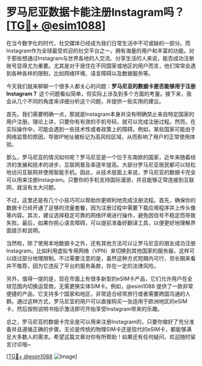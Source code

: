 # 罗马尼亚数据卡能注册Instagram吗？[[TG💪+ @esim1088](https://t.me/s/esim1088)]

在当今数字化的时代，社交媒体已经成为我们日常生活中不可或缺的一部分。而Instagram作为全球最受欢迎的社交平台之一，拥有海量的用户和丰富的功能。对于那些想通过Instagram与世界各地的人交流、分享生活的人来说，能否成功注册账号显得尤为重要。尤其是对于居住在不同国家或地区的用户而言，他们常常会遇到各种各样的限制，比如网络环境、语言障碍以及数据服务等。

今天我们就来聊聊一个很多人都关心的问题：**罗马尼亚的数据卡是否能够用于注册Instagram？** 这个问题看似简单，但实际上涉及到多个方面的考量。接下来，我会从几个不同的角度来详细分析这个问题，并提供一些实用的建议。

首先，我们需要明确一点，那就是Instagram本身并没有明确禁止来自特定国家的用户注册。理论上讲，只要你有有效的手机号码，就可以完成注册过程。然而，在实际操作中，可能会遇到一些技术性或者政策上的障碍。例如，某些国家可能由于网络监管的原因，导致IP地址被标记为高风险区域，从而影响了用户的正常使用体验。

那么，罗马尼亚的情况如何呢？罗马尼亚是一个位于东南欧的国家，近年来随着经济的发展和技术的进步，互联网普及率逐年提高。大部分罗马尼亚居民都可以轻松地访问互联网并使用智能手机。因此，从技术层面上来说，罗马尼亚的数据卡完全可以用来注册Instagram。只要你的手机支持国际漫游，并且能够正常连接到互联网，就没有太大问题。

不过，这里还是有几个小技巧可以帮助你更顺利地完成注册流程。首先，确保你的数据卡已经开通了足够的流量套餐，因为注册过程中需要下载应用程序并上传头像等内容。其次，建议选择稳定可靠的网络环境进行操作，避免因信号不稳定而导致失败。最后，如果你担心语言障碍，可以提前准备好翻译工具，以便更好地理解界面提示和说明。

当然啦，除了使用本地数据卡之外，还有其他方法可以让罗马尼亚的朋友成功注册Instagram。比如利用虚拟专用网络（VPN）来切换到其他国家的服务器，这样可以绕过部分地理限制。不过需要注意的是，虽然这种方式短期内可行，但长期来看并不推荐，因为它违反了平台的服务条款，存在一定的法律风险。

另外，值得一提的是，现在市面上有很多新型的eSIM卡产品，它们允许用户在全球范围内切换运营商，无需更换实体SIM卡。例如，@esim1088 提供了一款非常便捷的产品，它支持多个国家和地区，非常适合经常旅行或者需要跨国沟通的人群。通过这种方式，罗马尼亚的用户可以直接购买一张适用于欧洲地区的eSIM卡，然后按照说明书指示激活即可开始享受Instagram带来的乐趣。

总之，罗马尼亚的数据卡完全是可以用来注册Instagram的，只要你做好了充分准备并且遵循正确的步骤。无论是传统的物理SIM卡还是现代的eSIM卡，都能够满足大多数人的需求。希望这篇文章对你有所帮助！如果还有任何疑问，欢迎随时留言讨论哦~

[[TG💪+ @esim1088](https://t.me/s/esim1088) ![Image](https://i.postimg.cc/4NQfJmqS/Snipaste-2025-05-13-00-14-12.png)]